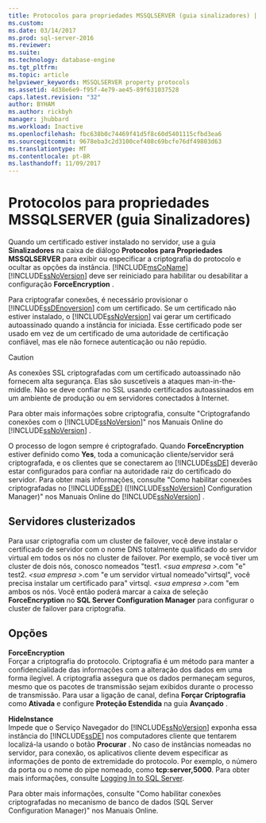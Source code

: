 ```yaml
---
title: Protocolos para propriedades MSSQLSERVER (guia sinalizadores) | Microsoft Docs
ms.custom: 
ms.date: 03/14/2017
ms.prod: sql-server-2016
ms.reviewer: 
ms.suite: 
ms.technology: database-engine
ms.tgt_pltfrm: 
ms.topic: article
helpviewer_keywords: MSSQLSERVER property protocols
ms.assetid: 4d38e6e9-f95f-4e79-ae45-89f631037528
caps.latest.revision: "32"
author: BYHAM
ms.author: rickbyh
manager: jhubbard
ms.workload: Inactive
ms.openlocfilehash: fbc638b0c74469f41d5f8c60d5401115cfbd3ea6
ms.sourcegitcommit: 9678eba3c2d3100cef408c69bcfe76df49803d63
ms.translationtype: MT
ms.contentlocale: pt-BR
ms.lasthandoff: 11/09/2017
---
```

# <a name="protocols-for-mssqlserver-properties-flags-tab"></a>Protocolos para propriedades MSSQLSERVER (guia Sinalizadores)
  Quando um certificado estiver instalado no servidor, use a guia **Sinalizadores** na caixa de diálogo **Protocolos para Propriedades MSSQLSERVER** para exibir ou especificar a criptografia do protocolo e ocultar as opções da instância. [!INCLUDE[msCoName](../../includes/msconame-md.md)] [!INCLUDE[ssNoVersion](../../includes/ssnoversion-md.md)] deve ser reiniciado para habilitar ou desabilitar a configuração **ForceEncryption** .  
  
 Para criptografar conexões, é necessário provisionar o [!INCLUDE[ssDEnoversion](../../includes/ssdenoversion-md.md)] com um certificado. Se um certificado não estiver instalado, o [!INCLUDE[ssNoVersion](../../includes/ssnoversion-md.md)] vai gerar um certificado autoassinado quando a instância for iniciada. Esse certificado pode ser usado em vez de um certificado de uma autoridade de certificação confiável, mas ele não fornece autenticação ou não repúdio.  
  
> [!CAUTION]  
>  As conexões SSL criptografadas com um certificado autoassinado não fornecem alta segurança. Elas são suscetíveis a ataques man-in-the-middle. Não se deve confiar no SSL usando certificados autoassinados em um ambiente de produção ou em servidores conectados à Internet.  
  
 Para obter mais informações sobre criptografia, consulte "Criptografando conexões com o [!INCLUDE[ssNoVersion](../../includes/ssnoversion-md.md)]" nos Manuais Online do [!INCLUDE[ssNoVersion](../../includes/ssnoversion-md.md)] .  
  
 O processo de logon sempre é criptografado. Quando **ForceEncryption** estiver definido como **Yes**, toda a comunicação cliente/servidor será criptografada, e os clientes que se conectarem ao [!INCLUDE[ssDE](../../includes/ssde-md.md)] deverão estar configurados para confiar na autoridade raiz do certificado do servidor. Para obter mais informações, consulte "Como habilitar conexões criptografadas no [!INCLUDE[ssDE](../../includes/ssde-md.md)] ([!INCLUDE[ssNoVersion](../../includes/ssnoversion-md.md)] Configuration Manager)" nos Manuais Online do [!INCLUDE[ssNoVersion](../../includes/ssnoversion-md.md)] .  
  
## <a name="cluster-servers"></a>Servidores clusterizados  
 Para usar criptografia com um cluster de failover, você deve instalar o certificado de servidor com o nome DNS totalmente qualificado do servidor virtual em todos os nós no cluster de failover. Por exemplo, se você tiver um cluster de dois nós, conosco nomeados "test1.  *\<sua empresa >*.com "e" test2. *\<sua empresa >*.com "e um servidor virtual nomeado"virtsql", você precisa instalar um certificado para" virtsql. *\<sua empresa >*.com "em ambos os nós. Você então poderá marcar a caixa de seleção **ForceEncryption** no **SQL Server Configuration Manager** para configurar o cluster de failover para criptografia.  
  
## <a name="options"></a>Opções  
 **ForceEncryption**  
 Forçar a criptografia do protocolo. Criptografia é um método para manter a confidencialidade das informações com a alteração dos dados em uma forma ilegível. A criptografia assegura que os dados permaneçam seguros, mesmo que os pacotes de transmissão sejam exibidos durante o processo de transmissão. Para usar a ligação de canal, defina **Forçar Criptografia** como **Ativada** e configure **Proteção Estendida** na guia **Avançado** .  
  
 **HideInstance**  
 Impede que o Serviço Navegador do [!INCLUDE[ssNoVersion](../../includes/ssnoversion-md.md)] exponha essa instância do [!INCLUDE[ssDE](../../includes/ssde-md.md)] nos computadores cliente que tentarem localizá-la usando o botão **Procurar** . No caso de instâncias nomeadas no servidor, para conexão, os aplicativos cliente devem especificar as informações de ponto de extremidade do protocolo. Por exemplo, o número da porta ou o nome do pipe nomeado, como **tcp:server,5000**. Para obter mais informações, consulte [Logging In to SQL Server](../../database-engine/configure-windows/logging-in-to-sql-server.md).  
  
 Para obter mais informações, consulte "Como habilitar conexões criptografadas no mecanismo de banco de dados (SQL Server Configuration Manager)" nos Manuais Online.  
  
  
